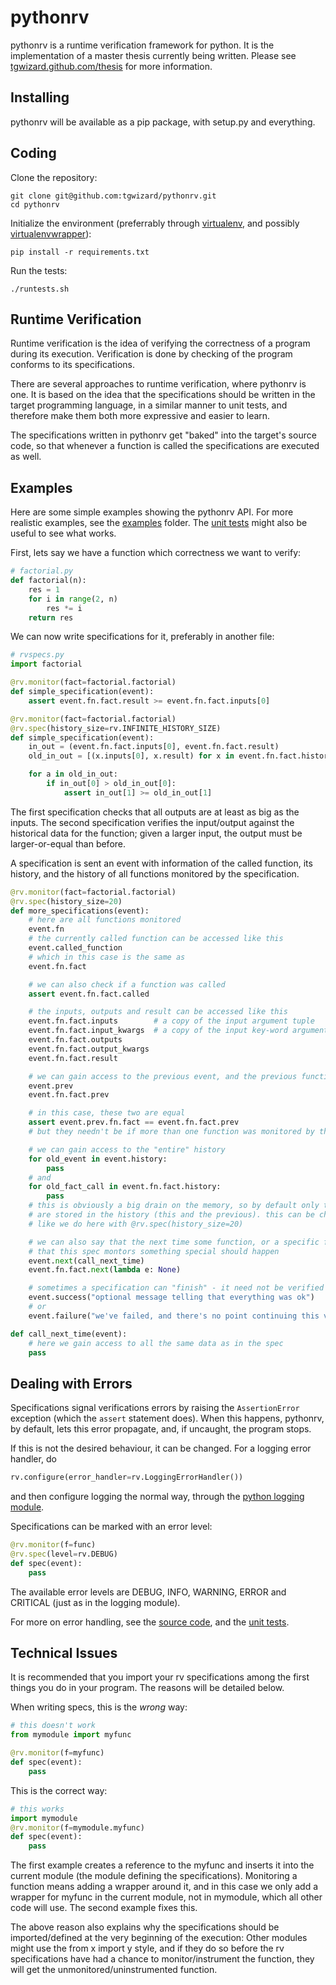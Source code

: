 # pythonrv

pythonrv is a runtime verification framework for python. It is the
implementation of a master thesis currently being written. Please see
[tgwizard.github.com/thesis](http://tgwizard.github.com/thesis) for more
information.

## Installing

pythonrv will be available as a pip package, with setup.py and everything.

## Coding

Clone the repository:

	git clone git@github.com:tgwizard/pythonrv.git
	cd pythonrv

Initialize the environment (preferrably through
[virtualenv](http://pypi.python.org/pypi/virtualenv), and possibly
[virtualenvwrapper](http://www.doughellmann.com/docs/virtualenvwrapper/)):

	pip install -r requirements.txt

Run the tests:

	./runtests.sh


## Runtime Verification

Runtime verification is the idea of verifying the correctness of a program
during its execution. Verification is done by checking of the program conforms
to its specifications.

There are several approaches to runtime verification, where pythonrv is one. It
is based on the idea that the specifications should be written in the target
programming language, in a similar manner to unit tests, and therefore make
them both more expressive and easier to learn.

The specifications written in pythonrv get "baked" into the target's source
code, so that whenever a function is called the specifications are executed as
well.

## Examples

Here are some simple examples showing the pythonrv API. For more realistic
examples, see the
[examples](https://github.com/tgwizard/pythonrv/tree/master/examples) folder.
The [unit
tests](https://github.com/tgwizard/pythonrv/tree/master/pythonrv/test) might
also be useful to see what works.

First, lets say we have a function which correctness we want to verify:

~~~ python
# factorial.py
def factorial(n):
	res = 1
	for i in range(2, n)
		res *= i
	return res
~~~

We can now write specifications for it, preferably in another file:

~~~ python
# rvspecs.py
import factorial

@rv.monitor(fact=factorial.factorial)
def simple_specification(event):
	assert event.fn.fact.result >= event.fn.fact.inputs[0]

@rv.monitor(fact=factorial.factorial)
@rv.spec(history_size=rv.INFINITE_HISTORY_SIZE)
def simple_specification(event):
	in_out = (event.fn.fact.inputs[0], event.fn.fact.result)
	old_in_out = [(x.inputs[0], x.result) for x in event.fn.fact.history]

	for a in old_in_out:
		if in_out[0] > old_in_out[0]:
			assert in_out[1] >= old_in_out[1]
~~~

The first specification checks that all outputs are at least as big as the
inputs. The second specification verifies the input/output against the
historical data for the function; given a larger input, the output must be
larger-or-equal than before.

A specification is sent an event with information of the called function, its
history, and the history of all functions monitored by the specification.

~~~ python
@rv.monitor(fact=factorial.factorial)
@rv.spec(history_size=20)
def more_specifications(event):
	# here are all functions monitored
	event.fn
	# the currently called function can be accessed like this
	event.called_function
	# which in this case is the same as
	event.fn.fact

	# we can also check if a function was called
	assert event.fn.fact.called

	# the inputs, outputs and result can be accessed like this
	event.fn.fact.inputs        # a copy of the input argument tuple
	event.fn.fact.input_kwargs  # a copy of the input key-word argument dict
	event.fn.fact.outputs
	event.fn.fact.output_kwargs
	event.fn.fact.result

	# we can gain access to the previous event, and the previous function call
	event.prev
	event.fn.fact.prev

	# in this case, these two are equal
	assert event.prev.fn.fact == event.fn.fact.prev
	# but they needn't be if more than one function was monitored by this spec

	# we can gain access to the "entire" history
	for old_event in event.history:
		pass
	# and
	for old_fact_call in event.fn.fact.history:
		pass
	# this is obviously a big drain on the memory, so by default only two events
	# are stored in the history (this and the previous). this can be changed,
	# like we do here with @rv.spec(history_size=20)

	# we can also say that the next time some function, or a specific function,
	# that this spec montors something special should happen
	event.next(call_next_time)
	event.fn.fact.next(lambda e: None)

	# sometimes a specification can "finish" - it need not be verified again
	event.success("optional message telling that everything was ok")
	# or
	event.failure("we've failed, and there's no point continuing this verification")

def call_next_time(event):
	# here we gain access to all the same data as in the spec
	pass
~~~

## Dealing with Errors

Specifications signal verifications errors by raising the `AssertionError`
exception (which the `assert` statement does). When this happens, pythonrv, by
default, lets this error propagate, and, if uncaught, the program stops.

If this is not the desired behaviour, it can be changed. For a logging error
handler, do

~~~ python
rv.configure(error_handler=rv.LoggingErrorHandler())
~~~

and then configure logging the normal way, through the [python logging
module](http://docs.python.org/library/logging.html).

Specifications can be marked with an error level:

~~~ python
@rv.monitor(f=func)
@rv.spec(level=rv.DEBUG)
def spec(event):
	pass
~~~

The available error levels are DEBUG, INFO, WARNING, ERROR and CRITICAL (just
as in the logging module).

For more on error handling, see the [source
code](https://github.com/tgwizard/pythonrv/blob/master/pythonrv/rv.py), and the
[unit
tests](https://github.com/tgwizard/pythonrv/blob/master/pythonrv/test/rv_configuration_test.py).

## Technical Issues

It is recommended that you import your rv specifications among the first things
you do in your program. The reasons will be detailed below.

When writing specs, this is the *wrong* way:

~~~ python
# this doesn't work
from mymodule import myfunc

@rv.monitor(f=myfunc)
def spec(event):
	pass
~~~

This is the correct way:

~~~ python
# this works
import mymodule
@rv.monitor(f=mymodule.myfunc)
def spec(event):
	pass
~~~

The first example creates a reference to the myfunc and inserts it into the
current module (the module defining the specifications). Monitoring a function
means adding a wrapper around it, and in this case we only add a wrapper for
myfunc in the current module, not in mymodule, which all other code will use.
The second example fixes this.

The above reason also explains why the specifications should be
imported/defined at the very beginning of the execution: Other modules might
use the from x import y style, and if they do so before the rv specifications
have had a chance to monitor/instrument the function, they will get the
unmonitored/uninstrumented function.
